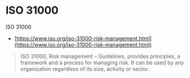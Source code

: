 # ISO 31000

ISO 31000

- [https://www.iso.org/iso-31000-risk-management.html](https://www.iso.org/iso-31000-risk-management.html)

> ISO 31000, Risk management – Guidelines, provides principles, a framework and a process for managing risk. It can be used by any organization regardless of its size, activity or sector.
